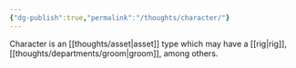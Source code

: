 ```yaml
---
{"dg-publish":true,"permalink":"/thoughts/character/"}
---
```


Character is an [[thoughts/asset\|asset]] type which may have a [[rig\|rig]], [[thoughts/departments/groom\|groom]], among others.